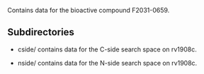 Contains data for the bioactive compound F2031-0659.

## Subdirectories

- cside/ contains data for the C-side search space on rv1908c.

- nside/ contains data for the N-side search space on rv1908c.

